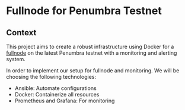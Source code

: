 # Fullnode for Penumbra Testnet

## Context

This project aims to create a robust infrastructure using Docker for a [fullnode](https://guide.penumbra.zone/node.html) on the latest Penumbra testnet with a monitoring and alerting system.

In order to implement our setup for fullnode and monitoring. We will be choosing the following technologies:

- Ansible: Automate configurations
- Docker: Containerize all resources
- Prometheus and Grafana: For monitoring
